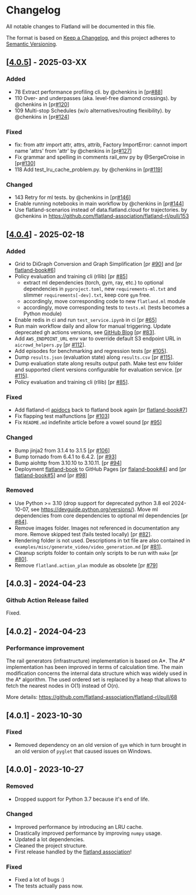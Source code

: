 # Changelog

All notable changes to Flatland will be documented in this file.

The format is based on [Keep a Changelog](https://keepachangelog.com/),
and this project adheres to [Semantic Versioning](https://semver.org/).

## [[4.0.5](https://github.com/flatland-association/flatland-rl/compare/v4.0.4...v4.0.5)] - 2025-03-XX

### Added

* 78 Extract performance profiling cli. by @chenkins in [pr[#88](https://github.com/flatland-association/flatland-rl/pull/88)]
* 110 Over- and underpasses (aka. level-free diamond crossings). by @chenkins in [pr[#120](https://github.com/flatland-association/flatland-rl/pull/120)]
* 109 Multi-stop Schedules (w/o alternatives/routing flexibility). by @chenkins in [pr[#124](https://github.com/flatland-association/flatland-rl/pull/124)]

### Fixed

* fix: from attr import attr, attrs, attrib, Factory ImportError: cannot import name 'attrs' from 'attr' by @chenkins
  in [pr[#127](https://github.com/flatland-association/flatland-rl/pull/127)]
* Fix grammar and spelling in comments rail_env py by @SergeCroise in [pr[#130](https://github.com/flatland-association/flatland-rl/pull/130)]
* 118 Add test_lru_cache_problem.py. by @chenkins in [pr[#119](https://github.com/flatland-association/flatland-rl/pull/119)]

### Changed

* 143 Retry for ml tests. by @chenkins in [pr[#146](https://github.com/flatland-association/flatland-rl/pull/146)]
* Enable running notebooks in main workflow by @chenkins in [pr[#144](https://github.com/flatland-association/flatland-rl/pull/144)]
* Use flatland-scenarios instead of data.flatland.cloud for trajectories. by @chenkins in https://github.com/flatland-association/flatland-rl/pull/153

## [[4.0.4](https://github.com/flatland-association/flatland-rl/compare/v4.0.2...v4.0.4)] - 2025-02-18

### Added

* Grid to DiGraph Conversion and Graph Simplification [pr [#90](https://github.com/flatland-association/flatland-rl/pull/90)]
  and [pr [flatland-book#6](https://github.com/flatland-association/flatland-book/pull/6)]
* Policy evaluation and training cli (rllib) [pr [#85](https://github.com/flatland-association/flatland-rl/pull/85)]
    - extract ml dependencies (torch, gym, ray, etc.) to optional dependencies in `pyproject.toml`, new `requirements-ml.txt` and slimmer
      `requirements[-dev].txt`, keep core `gym` free.
    - accordingly, move corresponding code to new `flatland.ml` module
    - accordingly, move corresponding tests to `tests.ml` (tests becomes a Python module)
* Enable redis in ci and run `test_service.ipynb` in ci [pr [#65](https://github.com/flatland-association/flatland-rl/pull/65)]
* Run main workflow daily and allow for manual triggering. Update deprecated gh actions versions,
  see [GitHub Blog](https://github.blog/changelog/2024-03-07-github-actions-all-actions-will-run-on-node20-instead-of-node16-by-default/) [pr [#83](https://github.com/flatland-association/flatland-rl/pull/83)].
* Add `AWS_ENDPOINT_URL` env var to override default S3 endpoint URL in
  `aicrowd_helpers.py` [pr [#112](https://github.com/flatland-association/flatland-rl/pull/112)].
* Add episodes for benchmarking and regression tests [pr [#105](https://github.com/flatland-association/flatland-rl/pull/105)].
* Dump `results.json` (evaluation state) along `results.csv` [pr [#115](https://github.com/flatland-association/flatland-rl/pull/115)].
* Dump evaluation state along results output path. Make test env folder and supported client versions configurable for evaluation
  service. [pr [#115](https://github.com/flatland-association/flatland-rl/pull/115)].
* Policy evaluation and training cli (rllib) [pr [#85](https://github.com/flatland-association/flatland-rl/pull/85)].

### Fixed

* Add flatland-rl [apidocs](https://flatland-association.github.io/flatland-book/apidocs/index.html) back to flatland book
  again [pr [flatland-book#7](https://github.com/flatland-association/flatland-book/pull/7)]
* Fix flapping test malfunctions [pr [#103](https://github.com/flatland-association/flatland-rl/pull/103)]
* Fix `README.md` indefinite article before a vowel sound [pr [#95](https://github.com/flatland-association/flatland-rl/pull/95)]

### Changed

* Bump jinja2 from 3.1.4 to 3.1.5 [pr [#106](https://github.com/flatland-association/flatland-rl/pull/106)]
* Bump tornado from 6.4.1 to 6.4.2. [pr [#93](https://github.com/flatland-association/flatland-rl/pull/93)]
* Bump aiohttp from 3.10.10 to 3.10.11. [pr [#94](https://github.com/flatland-association/flatland-rl/pull/94)]
* Deployment [flatland-book](https://github.com/flatland-association/flatland-book) to GitHub
  Pages [pr [flaland-book#4](https://github.com/flatland-association/flatland-book/pull/4)]
  and [pr [flatland-book#5](https://github.com/flatland-association/flatland-book/pull/5)]
  and [pr [#98](https://github.com/flatland-association/flatland-rl/pull/98)]

### Removed

* Use Python >= 3.10 (drop support for deprecated python 3.8 eol 2024-10-07, see https://devguide.python.org/versions/). Move ml dependencies from core
  dependencies to optional ml dependencies [pr [#84](https://github.com/flatland-association/flatland-rl/pull/84)].
* Remove images folder. Images not referenced in documentation any more. Remove skipped test (fails tested
  locally) [pr [#82](https://github.com/flatland-association/flatland-rl/pull/82)].
* Rendering folder is not used. Descriptions in txt file are also contained in
  `examples/misc/generate_video/video_generation.md` [pr [#81](https://github.com/flatland-association/flatland-rl/pull/81)].
* Cleanup scripts folder to contain only scripts to be run with `make` [pr [#80](https://github.com/flatland-association/flatland-rl/pull/80)].
* Remove `flatland.action_plan` module as obsolete [pr [#79](https://github.com/flatland-association/flatland-rl/pull/79)]

## [4.0.3] - 2024-04-23

### Github Action Release failed

Fixed.

## [4.0.2] - 2024-04-23

### Performance improvement

The rail generators (infrastructure) implementation is based on A*. The A* implementation has been improved in terms of calculation time. The main modification
concerns the internal data structure which was widely used in the A* algorithm. The used ordered set is replaced by a heap that allows to fetch the nearest
nodes in O(1) instead of O(n).

More details: https://github.com/flatland-association/flatland-rl/pull/68

## [4.0.1] - 2023-10-30

### Fixed

- Removed dependency on an old version of `gym` which in turn brought in an old version of `pyglet` that caused issues
  on Windows.

## [4.0.0] - 2023-10-27

### Removed

- Dropped support for Python 3.7 because it's end of life.

### Changed

- Improved performance by introducing an LRU cache.
- Drastically improved performance by improving `numpy` usage.
- Updated a lot dependencies.
- Cleaned the project structure.
- First release handled by the [flatland association](https://www.flatland-association.org/)!

### Fixed

- Fixed a lot of bugs :)
- The tests actually pass now.
